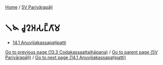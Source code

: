 
[Home](/) / [5V Parivārapāḷi](/tipitaka/5V.md)

# 𑁧𑁪 𑀘𑀽𑀍𑀅𑀲𑀗𑁆𑀕𑀸𑀫

* [14.1 Anuvijjakassapaṭipatti](/tipitaka/5V/14/14.1.md)

[Go to previous page (13.3 Codakassaattajhāpana)](/tipitaka/5V/13/13.3.md) / [Go to parent page (5V Parivārapāḷi)](/tipitaka/5V/0.md) / [Go to next page (14.1 Anuvijjakassapaṭipatti)](/tipitaka/5V/14/14.1.md)



